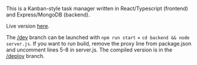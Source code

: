 This is a Kanban-style task manager written in React/Typescript (frontend) and Express/MongoDB (backend).

Live version [here](https://mytasks-react.cyclic.app/).

The [/dev](https://github.com/malisovm/mytasks_react) branch can be launched with `npm run start` + `cd backend && node server.js`. If you want to run build, remove the proxy line from package.json and uncomment lines 5-8 in server.js. The compiled version is in the [/deploy](https://github.com/malisovm/mytasks_react/tree/deploy) branch.